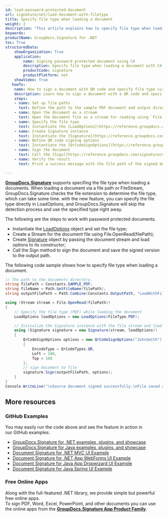 ```yaml
---
id: load-password-protected-document
url: signature/net/load-document-with-filetype
title: Specify file type when loading a document
weight: 3
description: "This article explains how to specify file type when loading a document with GroupDocs.Signature API."
keywords: 
productName: GroupDocs.Signature for .NET 
toc: True
structuredData:
    showOrganization: True
    application:    
        name: Signing password protected document using C#    
        description: Specify file type when loading a document with C# language by GroupDocs.Signature for .NET APIs
        productCode: signature
        productPlatform: net 
    showVideo: True
   howTo:
    name: How to sign a document with QR code and specify file type via C#
    description: Learn how to sign a document with a QR code and specify file type while loading the document using C#.
    steps:
    - name: Set up file paths
      text: Define the path to the sample PDF document and output directory. Use `Path.GetFileName(filePath)` to extract the file name and combine it with the output directory path for saving the signed document.
    - name: Open the document as a stream
      text: Open the document file as a stream for reading using `File.OpenRead(filePath)`.
    - name: Specify the file type
      text: Instantiate the [LoadOptions](https://reference.groupdocs.com/signature/net/groupdocs.signature.options/loadoptions) object and specify the file type (e.g., `FileType.PDF`).
    - name: Create Signature instance
      text: Instantiate the [Signature](https://reference.groupdocs.com/signature/net/groupdocs.signature/signature) object by passing the file stream and load options as constructor parameters.
    - name: Define QR code signing options
      text: Instantiate the [QrCodeSignOptions](https://reference.groupdocs.com/signature/net/groupdocs.signature.options.qrcodesignoptions) object and set properties like signer name, QR code type, and position.
    - name: Sign the document
      text: Call the [Sign](https://reference.groupdocs.com/signature/net/groupdocs.signature/signature/sign) method to sign the document and save it to the specified output path.
    - name: Verify the result
      text: Print a success message with the file path of the signed document using `Console.WriteLine`.

---
```

[**GroupDocs.Signature**](https://products.groupdocs.com/signature/net) supports specifing the file type when loading a documents. When loading a document via a file path or FileStream, GroupDocs.Signature checks the file extension to determine the file type, which can take some time. with the new feature, you can specify the file type directly in LoadOptions, and GroupDocs.Signature will skip the detection process and use the specified type right away.

The following are the steps to work with password protected documents.

*   Instantiate the [LoadOptions](https://reference.groupdocs.com/signature/net/groupdocs.signature.options/loadoptions) object and set the file type;
*   Create a Stream for the document file using File.OpenRead(filePath);
*   Create [Signature](https://reference.groupdocs.com/signature/net/groupdocs.signature/signature) object by passing the document stream and load options to its constructor;
*   Call the Sign method to sign the document and save the signed version to the output path.

The following code sample shows how to specify file type when loading a document.

```csharp
// The path to the documents directory.
string filePath = Constants.SAMPLE_PDF;
string fileName = Path.GetFileName(filePath);
string outputFilePath = Path.Combine(Constants.OutputPath, "LoadWithFileType", fileName);

using (Stream stream = File.OpenRead(filePath))
{
    // Specify the file type (PDF) while loading the document
    LoadOptions loadOptions = new LoadOptions(FileType.PDF);

    // Initialize the Signature instance with the file stream and load options
    using (Signature signature = new Signature(stream, loadOptions))
    {
        QrCodeSignOptions options = new QrCodeSignOptions("JohnSmith")
        {
            EncodeType = QrCodeTypes.QR,
            Left = 100,
            Top = 100
        };
        // sign document to file
        signature.Sign(outputFilePath, options);
    }
}
Console.WriteLine("\nSource document signed successfully.\nFile saved at " + outputFilePath);
```

## More resources
### GitHub Examples
You may easily run the code above and see the feature in action in our GitHub examples:
*   [GroupDocs.Signature for .NET examples, plugins, and showcase](https://github.com/groupdocs-signature/GroupDocs.Signature-for-.NET)    
*   [GroupDocs.Signature for Java examples, plugins, and showcase](https://github.com/groupdocs-signature/GroupDocs.Signature-for-Java)    
*   [Document Signature for .NET MVC UI Example](https://github.com/groupdocs-signature/GroupDocs.Signature-for-.NET-MVC)     
*   [Document Signature for .NET App WebForms UI Example](https://github.com/groupdocs-signature/GroupDocs.Signature-for-.NET-WebForms)    
*   [Document Signature for Java App Dropwizard UI Example](https://github.com/groupdocs-signature/GroupDocs.Signature-for-Java-Dropwizard)    
*   [Document Signature for Java Spring UI Example](https://github.com/groupdocs-signature/GroupDocs.Signature-for-Java-Spring)    

### Free Online Apps 
Along with the full-featured .NET library, we provide simple but powerful free online apps.  
To sign PDF, Word, Excel, PowerPoint, and other documents you can use the online apps from the **[GroupDocs.Signature App Product Family](https://products.groupdocs.app/signature/family)**.